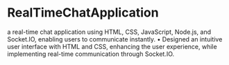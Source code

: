 # RealTimeChatApplication
a real-time chat application using HTML, CSS, JavaScript, Node.js, and Socket.IO, enabling users to
communicate instantly.
• Designed an intuitive user interface with HTML and CSS, enhancing the user experience, while implementing real-time communication through Socket.IO.
